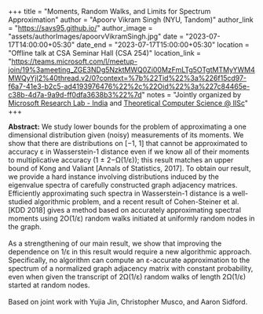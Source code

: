 +++
title = "Moments, Random Walks, and Limits for Spectrum Approximation"
author = "Apoorv Vikram Singh (NYU, Tandom)"
author_link = "https://savs95.github.io/"
author_image = "assets/authorImages/apoorvVikramSingh.jpg"
date = "2023-07-17T14:00:00+05:30"
date_end = "2023-07-17T15:00:00+05:30"
location = "Offline talk at CSA Seminar Hall (CSA 254)"
location_link = "https://teams.microsoft.com/l/meetup-join/19%3ameeting_ZGE3NDg5NzktMWQ0Zi00MzFmLTg5OTgtMTMyYWM4MWQyYjI2%40thread.v2/0?context=%7b%22Tid%22%3a%226f15cd97-f6a7-41e3-b2c5-ad4193976476%22%2c%22Oid%22%3a%227c84465e-c38b-4d7a-9a9d-ff0dfa3638b3%22%7d"
notes = "Jointly organized by <a href = "https://www.microsoft.com/en-us/research/lab/microsoft-research-india/" target= "_blank">Microsoft Research Lab - India</a> and <a href='https://www.csa.iisc.ac.in/theoretical-computer-science/' target= "_blank">Theoretical Computer Science @ IISc</a>"
+++

<b>Abstract:</b>
We study lower bounds for the problem of approximating a one dimensional 
distribution given (noisy) measurements of its moments. We show that there 
are distributions on [−1, 1] that cannot be approximated to accuracy ε in 
Wasserstein-1 distance even if we know all of their moments to multiplicative 
accuracy (1 ± 2−Ω(1/ε)); this result matches an upper bound of Kong and 
Valiant [Annals of Statistics, 2017]. To obtain our result, we provide a 
hard instance involving distributions induced by the eigenvalue spectra of 
carefully constructed graph adjacency matrices. Efficiently approximating such 
spectra in Wasserstein-1 distance is a well-studied algorithmic problem, and a 
recent result of Cohen-Steiner et al. [KDD 2018] gives a method based on 
accurately approximating spectral moments using 2O(1/ε) random walks initiated 
at uniformly random nodes in the graph. 
<br><br>
As a strengthening of our main result, we show that improving the dependence on 
1/ε in this result would require a new algorithmic approach. Specifically, no 
algorithm can compute an ε-accurate approximation to the spectrum of a 
normalized graph adjacency matrix with constant probability, even when given 
the transcript of 2Ω(1/ε) random walks of length 2Ω(1/ε) started at random nodes.
<br><br>
Based on joint work with Yujia Jin, Christopher Musco, and Aaron Sidford.